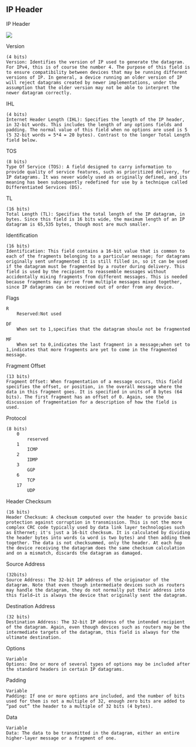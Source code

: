 IP Header
---




IP Header

![](http://www.tcpipguide.com/free/diagrams/ipformat.png)




Version

	(4 bits)
	Version: Identifies the version of IP used to generate the datagram. For IPv4, this is of course the number 4. The purpose of this field is to ensure compatibility between devices that may be running different versions of IP. In general, a device running an older version of IP will reject datagrams created by newer implementations, under the assumption that the older version may not be able to interpret the newer datagram correctly.

IHL

	(4 bits)
	Internet Header Length (IHL): Specifies the length of the IP header, in 32-bit words. This includes the length of any options fields and padding. The normal value of this field when no options are used is 5 (5 32-bit words = 5*4 = 20 bytes). Contrast to the longer Total Length field below.

TOS

	(8 bits)
	Type Of Service (TOS): A field designed to carry information to provide quality of service features, such as prioritized delivery, for IP datagrams. It was never widely used as originally defined, and its meaning has been subsequently redefined for use by a technique called Differentiated Services (DS). 

TL

	(16 bits)
	Total Length (TL): Specifies the total length of the IP datagram, in bytes. Since this field is 16 bits wide, the maximum length of an IP datagram is 65,535 bytes, though most are much smaller.

Identification

	(16 bits)
	Identification: This field contains a 16-bit value that is common to each of the fragments belonging to a particular message; for datagrams originally sent unfragmented it is still filled in, so it can be used if the datagram must be fragmented by a router during delivery. This field is used by the recipient to reassemble messages without accidentally mixing fragments from different messages. This is needed because fragments may arrive from multiple messages mixed together, since IP datagrams can be received out of order from any device.


Flags

	R
		Reserved:Not used

	DF
		When set to 1,specifies that the datagram shoule not be fragmented

	MF
		When set to 0,indicates the last fragment in a message;when set to 1,indicates that more fragments are yet to come in the fragmented message.


Fragment Offset

	(13 bits)
	Fragment Offset: When fragmentation of a message occurs, this field specifies the offset, or position, in the overall message where the data in this fragment goes. It is specified in units of 8 bytes (64 bits). The first fragment has an offset of 0. Again, see the discussion of fragmentation for a description of how the field is used.


Protocol

	(8 bits)
		0
			reserved
		1
			ICMP
		2
			IDMP
		3
			GGP
		6
			TCP
		17
			UDP



Header Checksum

	(16 bits)
	Header Checksum: A checksum computed over the header to provide basic protection against corruption in transmission. This is not the more complex CRC code typically used by data link layer technologies such as Ethernet; it's just a 16-bit checksum. It is calculated by dividing the header bytes into words (a word is two bytes) and then adding them together. The data is not checksummed, only the header. At each hop the device receiving the datagram does the same checksum calculation and on a mismatch, discards the datagram as damaged.

Source Address

	(32bits)
	Source Address: The 32-bit IP address of the originator of the datagram. Note that even though intermediate devices such as routers may handle the datagram, they do not normally put their address into this field—it is always the device that originally sent the datagram.

Destination Address

	(32 bits)
	Destination Address: The 32-bit IP address of the intended recipient of the datagram. Again, even though devices such as routers may be the intermediate targets of the datagram, this field is always for the ultimate destination.

Options

	Variable
	Options: One or more of several types of options may be included after the standard headers in certain IP datagrams.

Padding

	Variable
	Padding: If one or more options are included, and the number of bits used for them is not a multiple of 32, enough zero bits are added to “pad out” the header to a multiple of 32 bits (4 bytes).

Data

	Variable
	Data: The data to be transmitted in the datagram, either an entire higher-layer message or a fragment of one.


